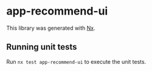 # app-recommend-ui

This library was generated with [Nx](https://nx.dev).

## Running unit tests

Run `nx test app-recommend-ui` to execute the unit tests.
